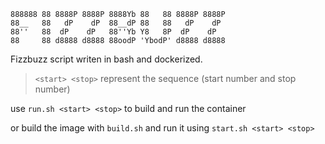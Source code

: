 ```
888888 88 8888P 8888P 8888Yb 88   88 8888P 8888P 
88__   88   dP    dP  88__dP 88   88   dP    dP
88''   88  dP    dP   88''Yb Y8   8P  dP    dP
88     88 d8888 d8888 88oodP 'YbodP' d8888 d8888
```

Fizzbuzz script writen in bash and dockerized.

> `<start> <stop>` represent the sequence (start number and stop number)

use `run.sh <start> <stop>` to build and run the container

or build the image with `build.sh` and run it using `start.sh <start> <stop>`